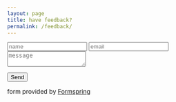 ```yaml
---
layout: page
title: have feedback?
permalink: /feedback/
---
```


<form method="POST" action="https://formspree.io/shumatt190@gmail.com" target="_blank">
<input type="text" name="_gotcha" style="display:none" />

<input type="text" name="name" placeholder="name">
<input type="email" name="email" placeholder="email">
<textarea name="message" placeholder="message"></textarea>

<button type="submit" target="_blank">Send</button>

</form>

<aside class="share">
  <p>form provided by <a href="https://github.com/formspree/formspree" target="_blank">Formspring</a></p>
</aside>
